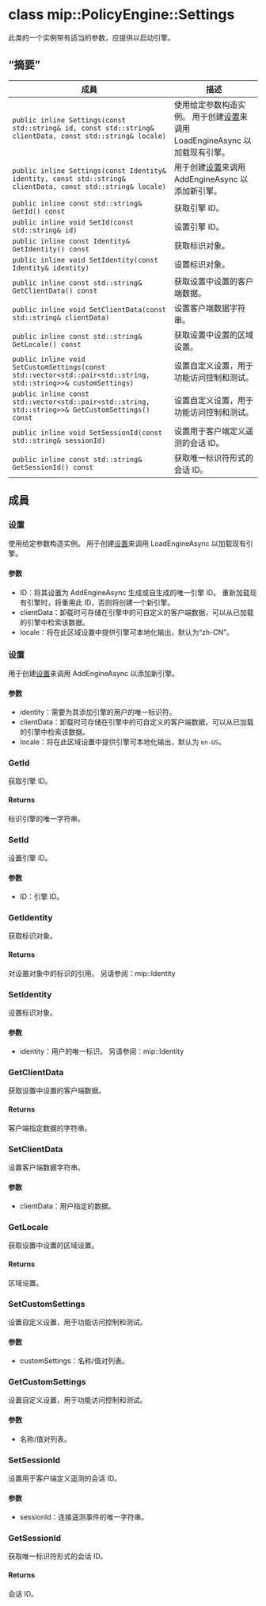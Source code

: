 # <a name="class-mippolicyenginesettings"></a>class mip::PolicyEngine::Settings 
此类的一个实例带有适当的参数，应提供以启动引擎。
  
## <a name="summary"></a>“摘要”
 成員                        | 描述                                
--------------------------------|---------------------------------------------
`public inline Settings(const std::string& id, const std::string& clientData, const std::string& locale)`  |  使用给定参数构造实例。 用于创建[设置](#classmip_1_1_policy_engine_1_1_settings)来调用 LoadEngineAsync 以加载现有引擎。
`public inline Settings(const Identity& identity, const std::string& clientData, const std::string& locale)`  |  用于创建[设置](#classmip_1_1_policy_engine_1_1_settings)来调用 AddEngineAsync 以添加新引擎。
`public inline const std::string& GetId() const`  |  获取引擎 ID。
`public inline void SetId(const std::string& id)`  |  设置引擎 ID。
`public inline const Identity& GetIdentity() const`  |  获取标识对象。
`public inline void SetIdentity(const Identity& identity)`  |  设置标识对象。
`public inline const std::string& GetClientData() const`  |  获取设置中设置的客户端数据。
`public inline void SetClientData(const std::string& clientData)`  |  设置客户端数据字符串。
`public inline const std::string& GetLocale() const`  |  获取设置中设置的区域设置。
`public inline void SetCustomSettings(const std::vector<std::pair<std::string, std::string>>& customSettings)`  |  设置自定义设置，用于功能访问控制和测试。
`public inline const std::vector<std::pair<std::string, std::string>>& GetCustomSettings() const`  |  设置自定义设置，用于功能访问控制和测试。
`public inline void SetSessionId(const std::string& sessionId)`  |  设置用于客户端定义遥测的会话 ID。
`public inline const std::string& GetSessionId() const`  |  获取唯一标识符形式的会话 ID。
  
## <a name="members"></a>成員
  
### <a name="settings"></a>设置
使用给定参数构造实例。 用于创建[设置](#classmip_1_1_policy_engine_1_1_settings)来调用 LoadEngineAsync 以加载现有引擎。
  
#### <a name="parameters"></a>参数
* ID：将其设置为 AddEngineAsync 生成或自生成的唯一引擎 ID。 重新加载现有引擎时，将重用此 ID，否则将创建一个新引擎。 
* clientData：卸载时可存储在引擎中的可自定义的客户端数据，可以从已加载的引擎中检索该数据。 
* locale：将在此区域设置中提供引擎可本地化输出，默认为“zh-CN”。
  
### <a name="settings"></a>设置
用于创建[设置](#classmip_1_1_policy_engine_1_1_settings)来调用 AddEngineAsync 以添加新引擎。
  
#### <a name="parameters"></a>参数
* identity：需要为其添加引擎的用户的唯一标识符。 
* clientData：卸载时可存储在引擎中的可自定义的客户端数据，可以从已加载的引擎中检索该数据。 
* locale：将在此区域设置中提供引擎可本地化输出，默认为 `en-US`。
  
### <a name="getid"></a>GetId
获取引擎 ID。
  
#### <a name="returns"></a>Returns
标识引擎的唯一字符串。
  
### <a name="setid"></a>SetId
设置引擎 ID。
  
#### <a name="parameters"></a>参数
* ID：引擎 ID。
  
### <a name="getidentity"></a>GetIdentity
获取标识对象。
  
#### <a name="returns"></a>Returns
对设置对象中的标识的引用。 
另请参阅：mip::Identity
  
### <a name="setidentity"></a>SetIdentity
设置标识对象。
  
#### <a name="parameters"></a>参数
* identity：用户的唯一标识。 
另请参阅：mip::Identity
  
### <a name="getclientdata"></a>GetClientData
获取设置中设置的客户端数据。
  
#### <a name="returns"></a>Returns
客户端指定数据的字符串。
  
### <a name="setclientdata"></a>SetClientData
设置客户端数据字符串。
  
#### <a name="parameters"></a>参数
* clientData：用户指定的数据。
  
### <a name="getlocale"></a>GetLocale
获取设置中设置的区域设置。
  
#### <a name="returns"></a>Returns
区域设置。
  
### <a name="setcustomsettings"></a>SetCustomSettings
设置自定义设置，用于功能访问控制和测试。
  
#### <a name="parameters"></a>参数
* customSettings：名称/值对列表。
  
### <a name="getcustomsettings"></a>GetCustomSettings
设置自定义设置，用于功能访问控制和测试。
  
#### <a name="parameters"></a>参数
* 名称/值对列表。
  
### <a name="setsessionid"></a>SetSessionId
设置用于客户端定义遥测的会话 ID。
  
#### <a name="parameters"></a>参数
* sessionId：连接遥测事件的唯一字符串。
  
### <a name="getsessionid"></a>GetSessionId
获取唯一标识符形式的会话 ID。
  
#### <a name="returns"></a>Returns
会话 ID。